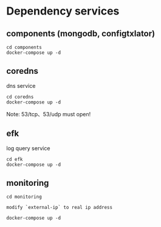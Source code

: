 # Dependency services

## components (mongodb, configtxlator)
```
cd components
docker-compose up -d
```

## coredns
dns service
```
cd coredns
docker-compose up -d
```
Note: 53/tcp、53/udp must open!

## efk
log query service
```
cd efk
docker-compose up -d
```

## monitoring
```
cd monitoring

modify `external-ip` to real ip address

docker-compose up -d
```



